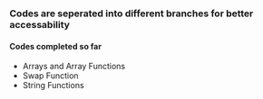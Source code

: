 ### Codes are seperated into different branches for better accessability
#### Codes completed so far
* Arrays and Array Functions
* Swap Function
* String Functions
